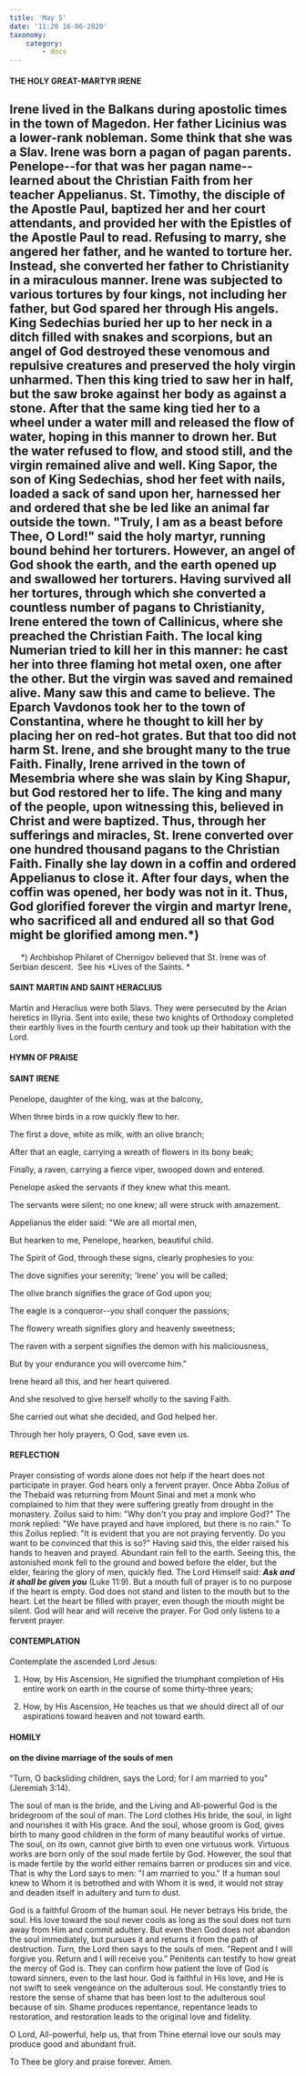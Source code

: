 ```yaml
---
title: 'May 5'
date: '11:20 16-06-2020'
taxonomy:
    category:
        - docs
---
```


#### THE HOLY GREAT-MARTYR IRENE

Irene lived in the Balkans during apostolic times in the town of Magedon. Her father Licinius was a lower-rank nobleman. Some think that she was a Slav. Irene was born a pagan of pagan parents. Penelope--for that was her pagan name--learned about the Christian Faith from her teacher Appelianus. St. Timothy, the disciple of the Apostle Paul, baptized her and her court attendants, and provided her with the Epistles of the Apostle Paul to read. Refusing to marry, she angered her father, and he wanted to torture her. Instead, she converted her father to Christianity in a miraculous manner. Irene was subjected to various tortures by four kings, not including her father, but God spared her through His angels. King Sedechias buried her up to her neck in a ditch filled with snakes and scorpions, but an angel of God destroyed these venomous and repulsive creatures and preserved the holy virgin unharmed. Then this king tried to saw her in half, but the saw broke against her body as against a stone. After that the same king tied her to a wheel under a water mill and released the flow of water, hoping in this manner to drown her. But the water refused to flow, and stood still, and the virgin remained alive and well. King Sapor, the son of King Sedechias, shod her feet with nails, loaded a sack of sand upon her, harnessed her and ordered that she be led like an animal far outside the town. "Truly, I am as a beast before Thee, O Lord!" said the holy martyr, running bound behind her torturers. However, an angel of God shook the earth, and the earth opened up and swallowed her torturers. Having survived all her tortures, through which she converted a countless number of pagans to Christianity, Irene entered the town of Callinicus, where she preached the Christian Faith. The local king Numerian tried to kill her in this manner: he cast her into three flaming hot metal oxen, one after the other. But the virgin was saved and remained alive. Many saw this and came to believe. The Eparch Vavdonos took her to the town of Constantina, where he thought to kill her by placing her on red-hot grates. But that too did not harm St. Irene, and she brought many to the true Faith. Finally, Irene arrived in the town of Mesembria where she was slain by King Shapur, but God restored her to life. The king and many of the people, upon witnessing this, believed in Christ and were baptized. Thus, through her sufferings and miracles, St. Irene converted over one hundred thousand pagans to the Christian Faith. Finally she lay down in a coffin and ordered Appelianus to close it. After four days, when the coffin was opened, her body was not in it. Thus, God glorified forever the virgin and martyr Irene, who sacrificed all and endured all so that God might be glorified among men.*)
--------------------
     *) Archbishop Philaret of Chernigov believed that St. Irene was of Serbian descent.  See his *Lives of the Saints.
* 

#### SAINT MARTIN AND SAINT HERACLIUS

Martin and Heraclius were both Slavs. They were persecuted by the Arian heretics in Illyria. Sent into exile, these two knights of Orthodoxy completed their earthly lives in the fourth century and took up their habitation with the Lord.



#### HYMN OF PRAISE

#### SAINT IRENE

Penelope, daughter of the king, was at the balcony,

When three birds in a row quickly flew to her.

The first a dove, white as milk, with an olive branch;

After that an eagle, carrying a wreath of flowers in its bony beak;

Finally, a raven, carrying a fierce viper, swooped down and entered.

Penelope asked the servants if they knew what this meant.

The servants were silent; no one knew; all were struck with amazement.

Appelianus the elder said: "We are all mortal men,

But hearken to me, Penelope, hearken, beautiful child.

The Spirit of God, through these signs, clearly prophesies to you:

The dove signifies your serenity; 'Irene' you will be called;

The olive branch signifies the grace of God upon you;

The eagle is a conqueror--you shall conquer the passions;

The flowery wreath signifies glory and heavenly sweetness;

The raven with a serpent signifies the demon with his maliciousness,

But by your endurance you will overcome him."

Irene heard all this, and her heart quivered.

And she resolved to give herself wholly to the saving Faith.

She carried out what she decided, and God helped her.

Through her holy prayers, O God, save even us.



#### REFLECTION

Prayer consisting of words alone does not help if the heart does not participate in prayer. God hears only a fervent prayer. Once Abba Zoilus of the Thebaid was returning from Mount Sinai and met a monk who complained to him that they were suffering greatly from drought in the monastery. Zoilus said to him: "Why don't you pray and implore God?" The monk replied: "We have prayed and have implored, but there is no rain." To this Zoilus replied: "It is evident that you are not praying fervently. Do you want to be convinced that this is so?" Having said this, the elder raised his hands to heaven and prayed. Abundant rain fell to the earth. Seeing this, the astonished monk fell to the ground and bowed before the elder, but the elder, fearing the glory of men, quickly fled. The Lord Himself said: ***Ask and it shall be given you*** (Luke 11:9). But a mouth full of prayer is to no purpose if the heart is empty. God does not stand and listen to the mouth but to the heart. Let the heart be filled with prayer, even though the mouth might be silent. God will hear and will receive the prayer. For God only listens to a fervent prayer.

#### CONTEMPLATION

Contemplate the ascended Lord Jesus:

1.  How, by His Ascension, He signified the triumphant completion of His entire work on earth in the course of some thirty-three years;

1.  How, by His Ascension, He teaches us that we should direct all of our aspirations toward heaven and not toward earth.



#### HOMILY

#### on the divine marriage of the souls of men

"Turn, O backsliding children, says the Lord; for I am married to you" (Jeremiah 3:14).

The soul of man is the bride, and the Living and All-powerful God is the bridegroom of the soul of man. The Lord clothes His bride, the soul, in light and nourishes it with His grace. And the soul, whose groom is God, gives birth to many good children in the form of many beautiful works of virtue. The soul, on its own, cannot give birth to even one virtuous work. Virtuous works are born only of the soul made fertile by God. However, the soul that is made fertile by the world either remains barren or produces sin and vice. That is why the Lord says to men: "I am married to you." If a human soul knew to Whom it is betrothed and with Whom it is wed, it would not stray and deaden itself in adultery and turn to dust.

God is a faithful Groom of the human soul. He never betrays His bride, the soul. His love toward the soul never cools as long as the soul does not turn away from Him and commit adultery. But even then God does not abandon the soul immediately, but pursues it and returns it from the path of destruction. *Turn,* the Lord then says to the souls of men. "Repent and I will forgive you. Return and I will receive you." Penitents can testify to how great the mercy of God is. They can confirm how patient the love of God is toward sinners, even to the last hour. God is faithful in His love, and He is not swift to seek vengeance on the adulterous soul. He constantly tries to restore the sense of shame that has been lost to the adulterous soul because of sin. Shame produces repentance, repentance leads to restoration, and restoration leads to the original love and fidelity.

O Lord, All-powerful, help us, that from Thine eternal love our souls may produce good and abundant fruit.

To Thee be glory and praise forever. Amen. 

